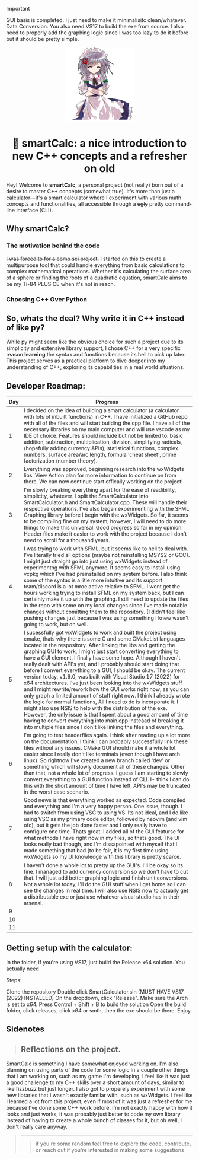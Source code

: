 > [!IMPORTANT]
> GUI basis is completed. I just need to make it minimalisitc clean/whatever. Data Conversion. You also need
> VS17 to build the exe from source. I also need to properly add the graphing logic since I was too lazy to do it before but it should be pretty simple.

<p align="center"><img src="https://github.com/orangejuiceplz/smartCalc/blob/main/SmartCalculator.ico" height="200"></p>

<h1 align="center">🧮 smartCalc: a nice introduction to new C++ concepts and a refresher on old</h1>


Hey! Welcome to **smartCalc**, a personal project (not really) born out of a desire to master C++ concepts (somewhat true). It's more than just a calculator—it's a smart calculator where I experiment with various math concepts and functionalities, all accessible through a ~~ugly~~ pretty command-line interface (CLI). 


## Why smartCalc?

### The motivation behind the code

~~I was forced to for a comp sci project.~~ I started on this to create a multipurpose tool that could handle everything from basic calculations to complex mathematical operations. Whether it's calculating the surface area of a sphere or finding the roots of a quadratic equation, smartCalc aims to be my Ti-84 PLUS CE when it's not in reach.

### Choosing C++ Over Python

## So, whats the deal? Why write it in C++ instead of like py?

While py might seem like the obvious choice for such a project due to its simplicity and extensive library support, I chose C++ for a very specific reason **learning** the syntax and functions because its hell to pick up later.  This project serves as a practical platform to dive deeper into my understanding of C++, exploring its capabilities in a real world situations.

## Developer Roadmap:

| Day | Progress |
| --- | -------- |
|  1  | I decided on the idea of building a smart calculator (a calculator with lots of inbuilt functions) in C++. I have initialized a GitHub repo with all of the files and will start building   the.cpp file. I have all of the necessary libraries on my main computer and will use vscode as my IDE of choice. Features should include but not be limited to: basic addition, subtraction, multiplication, division, simplifying radicals, (hopefully adding currency APIs), statistical functions, complex numbers, surface area/arc length, formula 'cheat sheet', prime factorization (number theory). |
|  2  | Everything was approved, beginning research into the wxWidgets libs. View Action plan for more information to continue on from there.  We can now ~~continue~~ start offically working on the project!        |
|  3  | I'm slowly breaking everything apart for the ease of readibility, simplicity, whatever. I split the SmartCalculator into SmartCalculator.h and SmartCalculator.cpp. These will handle their respective operations. I've also began experimenting with the SFML Graphing library before I begin with the wxWidgets. So far, it seems to be compiling fine on my system, however, I will need to do more things to make this universal. Good progress so far in my opinion. Header files make it easier to work with the project because I don't need to scroll for a thousand years.       |
|  4  | I was trying to work with SFML, but it seems like to hell to deal with. I've literally tried all options (maybe not reinstalling MSYS2 or GCC). I might just straight go into just using wxWidgets instead of experimentng with SFML anymore. It seems easy to install using vcpkg which I've had preinstalled on my system before. I also think some of the syntax is a litle more intuitive and its support team/discord is a lot mroe active relative to SFML. I wont get the hours working trying to install SFML on my system back, but I can certainly make it up with the graphing. I still need to update the files in the repo with some on my local changes since I've made notable changes without comitting them to the repository. (I didn't feel like pushing changes just because I was using something I knew wasn't going to work, but oh well.        |
|  5  | I sucessfully got wxWidgets to work and built the project using cmake, thats why there is some C and some CMakeList languages located in the respository. After linking the libs and getting the graphing GUI to work, I might just start converting everything to have a GUI element. I finally have some hope. Although I haven't really dealt with API's yet, and I probably should start doing that before I convert everything to a GUI, I should be okay. The current version today, v1.6.0, was built with Visual Studio 17 (2022) for x64 architectures. I've just been looking into the wxWidgets stuff and I might rewrite/rework how the GUI works right now, as you can only graph a limited amount of stuff right now. I think I already wrote the logic for normal functions, All I need to do is incorporate it. I might also use NSIS to help with the distribution of the exe. However, the only issue is that I spent about a good amount of time having to convert everything into main.cpp insteaad of breaking it into multiple files since I don't like linking the files and everything.       |
|  6  | I'm going to test headerfiles again. I think after reading up a lot more on the documentation, I think I can probably successfully link these files without any issues. CMake GUI should make it a whole lot easier since I really don't like terminals (even though I have arch linux). So rightnow I've created a new branch called 'dev' or something which will slowly document all of these changes. Other than that, not a whole lot of progress. I guess I am starting to slowly convert everything to a GUI function instead of CLI. I- think I can do this with the short amount of time I have left. API's may be truncated in the worst case scenario.     |
|  7  | Good news is that everything worked as expected. Code compiled and everything and I'm a very happy person. One issue, though. I had to switch from using VSC to using VS. Its not ideal, and I do like using VSC as my primary code editor, followed by neovim (and vim ofc), but it gets the job done faster and I only really have to configure one time. Thats great. I added all of the GUI featurse for what methods I have right now in my files, so thats good. The UI looks really bad though, and I'm dissapointed with myself that I made something that bad (to be fair, it is my first time using wxWidgets so my UI knowledge with this library is pretty scarce.           |
|  8  | I haven't done a whole lot to pretty up the GUI's. I'll be okay so its fine. I managed to add currency conversion so we don't have to cut that. I will just add better graphing logic and finish unit conversions. Not a whole lot today, I'll do the GUI stuff when I get home so I can see the changes in real time. I will also use NSIS now to actually get a distributable exe or just use whatever visual studio has in their arsenal.      |
|  9  |          |
| 10  |          |
| 11  |          |

## Getting setup with the calculator:

In the folder, if you're using VS17, just build the Release x64 solution. You actually need 

Steps:

Clone the repository
Double click SmartCalculator.sln (MUST HAVE VS17 (2022) INSTALLED)
On the dropdown, click "Release".
Make sure the Arch is set to x64.
Press Control + Shift + B to build the solution
Open the build folder, click releases, click x64 or smth, then the exe should be there.
Enjoy.

## Sidenotes

> ## Reflections on the project.

SmartCalc is something I have somewhat enjoyed working on. I'm also planning on using parts of the code for some logic in a couple other things that I am working on, such as my game I'm developing. I feel like it was just a good challenge to my C++ skills over a short amount of days, similar to like fizzbuzz but just longer. I also got to properely experiment with some new libraries that I wasn't exactly familar with, such as wxWidgets. I feel like I learned a lot from this project, even if most of it was just a refresher for me because I've done some C++ work before. I'm not exactly happy with how it looks and just works, it was probably just better to code my own library instead of having to create a whole bunch of classes for it, but oh well, I don't really care anyway.

> ---
>> if you're some random feel free to explore the code, contribute, or reach out if you're interested in making some suggestions

